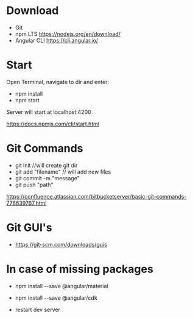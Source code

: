 # Download

- Git 
- npm LTS https://nodejs.org/en/download/
- Angular CLI https://cli.angular.io/


# Start
Open Terminal, navigate to dir and enter:

- npm install
- npm start

Server will start at localhost:4200

https://docs.npmjs.com/cli/start.html


# Git Commands

- git init //will create git dir
- git add "filename" // will add new files
- git commit -m "message" 
- git push "path"

 https://confluence.atlassian.com/bitbucketserver/basic-git-commands-776639767.html

# Git GUI's

- https://git-scm.com/downloads/guis

# In case of missing packages

- npm install --save @angular/material

- npm install --save @angular/cdk

- restart dev server

